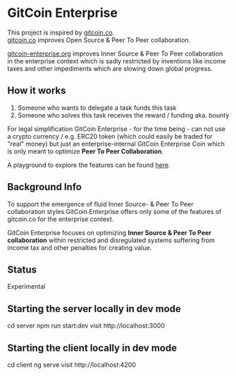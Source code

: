 # GitCoin Enterprise

This project is inspired by [gitcoin.co](https://gitcoin.co/).  
[gitcoin.co](https://gitcoin.co) improves Open Source & Peer To Peer collaboration.

[gitcoin-enterprise.org](https://gitcoin-enterprise.org) improves Inner Source & Peer To Peer collaboration in the enterprise context which is sadly restricted by inventions like income taxes and other impediments which are slowing down global progress.

## How it works

1. Someone who wants to delegate a task funds this task
2. Someone who solves this task receives the reward / funding aka. bounty

For legal simplification GitCoin Enterprise - for the time being - can not use a crypto currency / e.g. ERC20 token (which could easily be traded for "real" money) but just an enterprise-internal GitCoin Enterprise Coin which is only meant to optimize **Peer To Peer Collaboration**.

A playground to explore the features can be found [here](https://gitcoin-enterprise.org).

## Background Info

To support the emergence of fluid Inner Source- & Peer To Peer collaboration styles GitCoin Enterprise offers only some of the features of gitcoin.co for the enterprise context.

GitCoin Enterprise focuses on optimizing **Inner Source & Peer To Peer collaboration** within restricted and disregulated systems suffering from income tax and other penalties for creating value.

## Status

Experimental

## Starting the server locally in dev mode

cd server
npm run start:dev
visit http://localhost:3000

## Starting the client locally in dev mode

cd client
ng serve
visit http://localhost:4200
